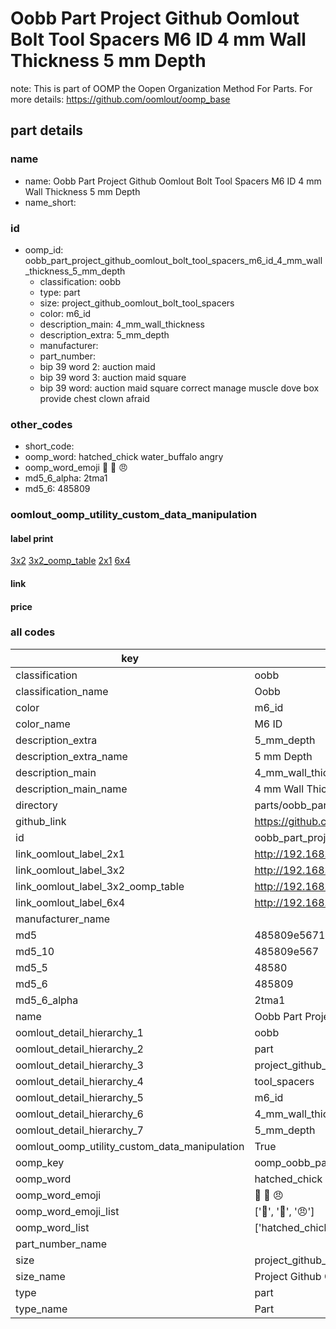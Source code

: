 # Oobb Part Project Github Oomlout Bolt Tool Spacers M6 ID 4 mm Wall Thickness 5 mm Depth  

note: This is part of OOMP the Oopen Organization Method For Parts. For more details: https://github.com/oomlout/oomp_base

##  part details
  







### name
* name: Oobb Part Project Github Oomlout Bolt Tool Spacers M6 ID 4 mm Wall Thickness 5 mm Depth
* name_short: 
### id
* oomp_id: oobb_part_project_github_oomlout_bolt_tool_spacers_m6_id_4_mm_wall_thickness_5_mm_depth
  * classification: oobb
  * type: part
  * size: project_github_oomlout_bolt_tool_spacers
  * color: m6_id
  * description_main: 4_mm_wall_thickness
  * description_extra: 5_mm_depth
  * manufacturer: 
  * part_number: 
  * bip 39 word 2: auction maid
  * bip 39 word 3: auction maid square
  * bip 39 word: auction maid square correct manage muscle dove box provide chest clown afraid

### other_codes
* short_code: 
* oomp_word: hatched_chick water_buffalo angry
* oomp_word_emoji :hatched_chick: :water_buffalo: :angry:
* md5_6_alpha: 2tma1
* md5_6: 485809






### oomlout_oomp_utility_custom_data_manipulation
#### label print
[3x2](http://192.168.1.245:1112/?label=oomp%202tma1)
[3x2_oomp_table](http://192.168.1.108:1112/?label=oomp%202tma1)
[2x1](http://192.168.1.242:1112/?label=oomp%202tma1)
[6x4](http://192.168.1.55:1112/?label=oomp%202tma1)    

#### link

                              

#### price







### all codes 
| key | value |  
| --- | --- |  
| classification | oobb |  
| classification_name | Oobb |  
| color | m6_id |  
| color_name | M6 ID |  
| description_extra | 5_mm_depth |  
| description_extra_name | 5 mm Depth |  
| description_main | 4_mm_wall_thickness |  
| description_main_name | 4 mm Wall Thickness |  
| directory | parts/oobb_part_project_github_oomlout_bolt_tool_spacers_m6_id_4_mm_wall_thickness_5_mm_depth |  
| github_link | https://github.com/oomlout/oomlout_oomp_part_src/tree/main/parts/oobb_part_project_github_oomlout_bolt_tool_spacers_m6_id_4_mm_wall_thickness_5_mm_depth |  
| id | oobb_part_project_github_oomlout_bolt_tool_spacers_m6_id_4_mm_wall_thickness_5_mm_depth |  
| link_oomlout_label_2x1 | http://192.168.1.242:1112/?label=oomp%202tma1 |  
| link_oomlout_label_3x2 | http://192.168.1.245:1112/?label=oomp%202tma1 |  
| link_oomlout_label_3x2_oomp_table | http://192.168.1.108:1112/?label=oomp%202tma1 |  
| link_oomlout_label_6x4 | http://192.168.1.55:1112/?label=oomp%202tma1 |  
| manufacturer_name |  |  
| md5 | 485809e5671a883a46437309a6e18077 |  
| md5_10 | 485809e567 |  
| md5_5 | 48580 |  
| md5_6 | 485809 |  
| md5_6_alpha | 2tma1 |  
| name | Oobb Part Project Github Oomlout Bolt Tool Spacers M6 ID 4 mm Wall Thickness 5 mm Depth |  
| oomlout_detail_hierarchy_1 | oobb |  
| oomlout_detail_hierarchy_2 | part |  
| oomlout_detail_hierarchy_3 | project_github_bolt |  
| oomlout_detail_hierarchy_4 | tool_spacers |  
| oomlout_detail_hierarchy_5 | m6_id |  
| oomlout_detail_hierarchy_6 | 4_mm_wall_thickness |  
| oomlout_detail_hierarchy_7 | 5_mm_depth |  
| oomlout_oomp_utility_custom_data_manipulation | True |  
| oomp_key | oomp_oobb_part_project_github_oomlout_bolt_tool_spacers_m6_id_4_mm_wall_thickness_5_mm_depth |  
| oomp_word | hatched_chick water_buffalo angry |  
| oomp_word_emoji | :hatched_chick: :water_buffalo: :angry: |  
| oomp_word_emoji_list | [':hatched_chick:', ':water_buffalo:', ':angry:'] |  
| oomp_word_list | ['hatched_chick', 'water_buffalo', 'angry'] |  
| part_number_name |  |  
| size | project_github_oomlout_bolt_tool_spacers |  
| size_name | Project Github Oomlout Bolt Tool Spacers |  
| type | part |  
| type_name | Part |  
